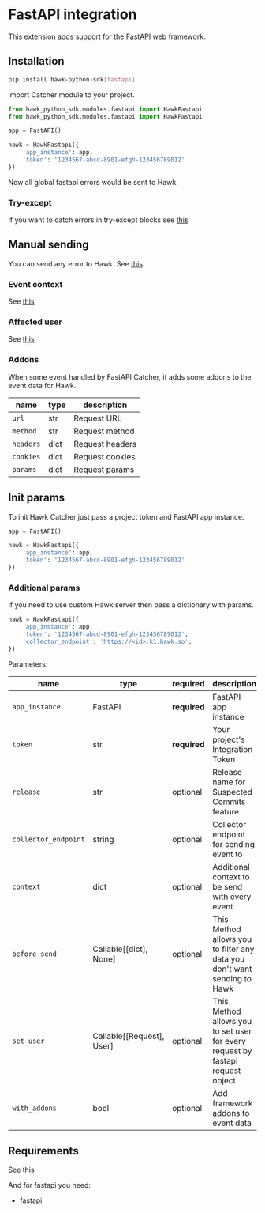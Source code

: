 # FastAPI integration

This extension adds support for the [FastAPI](https://fastapi.tiangolo.com/) web framework.

## Installation

```bash
pip install hawk-python-sdk[fastapi]
```

import Catcher module to your project.

```python
from hawk_python_sdk.modules.fastapi import HawkFastapi
from hawk_python_sdk.modules.fastapi import HawkFastapi
```

```python
app = FastAPI()

hawk = HawkFastapi({
    'app_instance': app,
    'token': '1234567-abcd-8901-efgh-123456789012'
})
```

Now all global fastapi errors would be sent to Hawk.

### Try-except

If you want to catch errors in try-except blocks see [this](../README.md#try-except)

## Manual sending

You can send any error to Hawk. See [this](../README.md#manual-sending)

### Event context

See [this](../README.md#event-context)

### Affected user

See [this](../README.md#affected-user)

### Addons

When some event handled by FastAPI Catcher, it adds some addons to the event data for Hawk.

| name      | type | description     |
| --------- | ---- | --------------- |
| `url`     | str  | Request URL     |
| `method`  | str  | Request method  |
| `headers` | dict | Request headers |
| `cookies` | dict | Request cookies |
| `params`  | dict | Request params  |

## Init params

To init Hawk Catcher just pass a project token and FastAPI app instance.

```python
app = FastAPI()

hawk = HawkFastapi({
    'app_instance': app,
    'token': '1234567-abcd-8901-efgh-123456789012'
})
```

### Additional params

If you need to use custom Hawk server then pass a dictionary with params.

```python
hawk = HawkFastapi({
    'app_instance': app,
    'token': '1234567-abcd-8901-efgh-123456789012',
    'collector_endpoint': 'https://<id>.k1.hawk.so',
})
```

Parameters:

| name                 | type                      | required     | description                                                                    |
| -------------------- | ------------------------- | ------------ | ------------------------------------------------------------------------------ |
| `app_instance`       | FastAPI                   | **required** | FastAPI app instance                                                           |
| `token`              | str                       | **required** | Your project's Integration Token                                               |
| `release`            | str                       | optional     | Release name for Suspected Commits feature                                     |
| `collector_endpoint` | string                    | optional     | Collector endpoint for sending event to                                        |
| `context`            | dict                      | optional     | Additional context to be send with every event                                 |
| `before_send`        | Callable[[dict], None]    | optional     | This Method allows you to filter any data you don't want sending to Hawk       |
| `set_user`           | Callable[[Request], User] | optional     | This Method allows you to set user for every request by fastapi request object |
| `with_addons`        | bool                      | optional     | Add framework addons to event data                                             |

## Requirements

See [this](../README.md#requirements)

And for fastapi you need:

- fastapi
